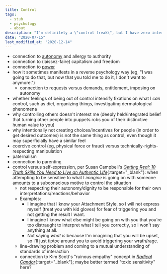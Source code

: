 ```yaml
---
title: Control
tags:
  - stub
  - psychology
  - about
description: "I'm definitely a \"control freak\", but I have zero interest in controlling others."
date: "2020-07-15"
last_modified_at: "2020-12-14"
---
```


* connection to [autonomy](/autonomy/) and allergy to authority
* connection to (laissez-faire) capitalism and freedom
* connection to [power](/power/)
* how it sometimes manifests in a reverse psychology way (eg, "I was going to do that, but now that you told me to do it, I don't want to anymore.")
  * connection to requests versus demands, entitlement, imposing on autonomy
* whether feelings of being out of control intensify fixations on what I _can_ control, such as diet, organizing things, investigating dermatological phenomena
* why controlling others doesn't interest me (deeply held/integrated belief that turning other people into puppets robs you of their distinctive human value to you)
* why intentionally not creating choices/incentives for people (in order to get desired outcomes) is not the same thing as control, even though it may superficially have a similar feel
* coercive control (eg, physical force or fraud) versus technically-rights-respecting manipulation
* paternalism
* connection to parenting
* control versus self-expression, per Susan Campbell's [_Getting Real: 10 Truth Skills You Need to Live an Authentic Life_](https://smile.amazon.com/dp/B002L2GK5O){:target="&lowbar;blank"}: when attempting to be sensitive to what I _imagine_ is going on with someone amounts to a subconscious motive to control the situation
  * not respecting their autonomy/dignity to be responsible for their own interpretations/reactions/behavior
  * Examples:
    * I imagine that I know your Attachment Style, so I will not express myself (treat you with kid gloves) for fear of triggering you and not getting the result I want.
    * I imagine I know what else might be going on with you that you're too distraught to interpret what I tell you correctly, so I won't say anything at all.
    * Not saying _what is_ because I'm imagining that you will be upset, so I'll just tiptoe around you to avoid triggering your wrath/rage.
  * line-drawing problem and coming to a mutual understanding of standards of interaction
  * connection to Kim Scott's "ruinous empathy" concept in [_Radical Candor_](https://www.audible.com/pd/1250245788){:target="&lowbar;blank"}; maybe better termed "toxic sensitivity" here?
